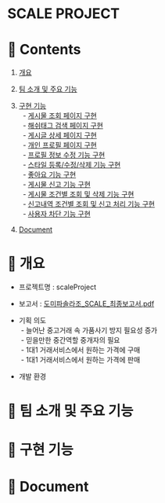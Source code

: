 # SCALE PROJECT
 
# :pushpin: Contents
1. [개요](#pushpin-개요)

2. [팀 소개 및 주요 기능](#pushpin-팀-소개-및-주요-기능)

3. [구현 기능](#pushpin-구현-기능) <br>
&nbsp;&nbsp;- [게시물 조회 페이지 구현]() <br>
&nbsp;&nbsp;- [해쉬태그 검색 페이지 구현]() <br>
&nbsp;&nbsp;- [게시글 상세 페이지 구현]() <br>
&nbsp;&nbsp;- [개인 프로필 페이지 구현]() <br>
&nbsp;&nbsp;- [프로필 정보 수정 기능 구현]() <br>
&nbsp;&nbsp;- [스타일 등록/수정/삭제 기능 구현]() <br>
&nbsp;&nbsp;- [좋아요 기능 구현]() <br>
&nbsp;&nbsp;- [게시물 신고 기능 구현]() <br>
&nbsp;&nbsp;- [게시물 조건별 조회 및 삭제 기능 구현]() <br>
&nbsp;&nbsp;- [신고내역 조건별 조회 및 신고 처리 기능 구현]() <br>
&nbsp;&nbsp;- [사용자 차단 기능 구현]() <br>

4. [Document](#pushpin-Document)
 
# :pushpin: 개요
- 프로젝트명 : scaleProject

- 보고서 : [도미파솔라조_SCALE_최종보고서.pdf](https://github.com/Munjiring/studying-materials/blob/b37e39c675625e0ff680791a00da2f38ec285272/%EC%84%B8%EB%AF%B83%EC%A1%B0/%EB%8F%84%EB%AF%B8%ED%8C%8C%EC%86%94%EB%9D%BC%EC%A1%B0_SCALE_%EC%B5%9C%EC%A2%85%EB%B3%B4%EA%B3%A0%EC%84%9C.pptx)

- 기획 의도 <br>
&nbsp;- 늘어난 중고거래 속 가품사기 방지 필요성 증가 <br>
&nbsp;- 믿을만한 중간역할 중개자의 필요 <br>
&nbsp;- 1대1 거래서비스에서 원하는 가격에 구매 <br>
&nbsp;- 1대1 거래서비스에서 원하는 가격에 판매 <br>

- 개발 환경

 
# :pushpin: 팀 소개 및 주요 기능
 
# :pushpin: 구현 기능

# :pushpin: Document
